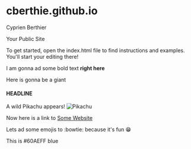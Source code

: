 cberthie.github.io
=====================

Cyprien Berthier 

Your Public Site

To get started, open the index.html file to find instructions and examples. You'll start your editing there!


I am gonna ad some bold text **right here**

Here is gonna be a giant 

#### HEADLINE

A wild Pikachu appears!
![Pikachu](http://img1.wikia.nocookie.net/__cb20120603213351/sonicpokemon/images/7/77/Pikachu.png)

Now here is a link to [Some Website](http://somewebsite.com.ip4.bz/)

Lets ad some emojis to :bowtie: because it's fun :grin:

This is #60AEFF blue 
